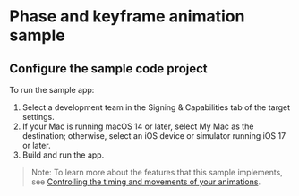 # Phase and keyframe animation sample

## Configure the sample code project

To run the sample app:

1. Select a development team in the Signing & Capabilities tab of the target
settings.
2. If your Mac is running macOS 14 or later, select My Mac as the destination; 
otherwise, select an iOS device or simulator running iOS 17 or later.
3. Build and run the app.

> Note: To learn more about the features that this sample implements, see
[Controlling the timing and movements of your animations](https://developer.apple.com/documentation/swiftui/controlling-the-timing-and-movements-of-your-animations).
